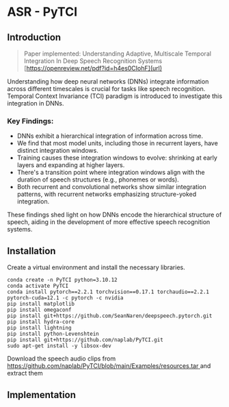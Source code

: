 # ASR - PyTCI
<hline>

## Introduction
<hline>

> Paper implemented: Understanding Adaptive, Multiscale Temporal Integration In Deep Speech Recognition Systems [https://openreview.net/pdf?id=h4es0CIohF](url)

Understanding how deep neural networks (DNNs) integrate information across different timescales is crucial for tasks like speech recognition. Temporal Context Invariance (TCI) paradigm is introduced to investigate this integration in DNNs.

### Key Findings:

* DNNs exhibit a hierarchical integration of information across time.
* We find that most model units, including those in recurrent layers, have distinct integration windows.
* Training causes these integration windows to evolve: shrinking at early layers and expanding at higher layers.
* There's a transition point where integration windows align with the duration of speech structures (e.g., phonemes or words).
* Both recurrent and convolutional networks show similar integration patterns, with recurrent networks emphasizing structure-yoked integration.

These findings shed light on how DNNs encode the hierarchical structure of speech, aiding in the development of more effective speech recognition systems.

## Installation
<hline>
Create a virtual environment and install the necessary libraries.
  
```
conda create -n PyTCI python=3.10.12
conda activate PyTCI
conda install pytorch==2.2.1 torchvision==0.17.1 torchaudio==2.2.1 pytorch-cuda=12.1 -c pytorch -c nvidia
pip install matplotlib
pip install omegaconf
pip install git+https://github.com/SeanNaren/deepspeech.pytorch.git
pip install hydra-core
pip install lightning
pip install python-Levenshtein
pip install git+https://github.com/naplab/PyTCI.git
sudo apt-get install -y libsox-dev
```

Download the speech audio clips from [https://github.com/naplab/PyTCI/blob/main/Examples/resources.tar
](url) and extract them





## Implementation
<hline>


